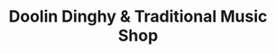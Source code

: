 ---
title: "Doolin Dinghy & Traditional Music Shop"
url: /doolin/doolin-dinghy-und-traditional-music-shop/
shop: Andenken
---